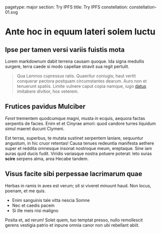 pagetype: major
section: Try IPFS
title: Try IPFS
constellation: constellation-01.svg

# Ante hoc in equum lateri solem luctu

## Ipse per tamen versi variis fuistis mota

Lorem markdownum dabit terrena causam quoque. Ida signa medullis surgere, terra
caede si modo capellae stravit sua regit pertulit.

> Qua Lemnos cupressus ratis. Quaeritur coniugis; haut vertit conquerar pectora
> postquam circumstantes dearum. Auro non et tenuerunt spatiis. Limite vulnere
> caput copia namque, iugo [datus](http://www.wedrinkwater.com/) imitabere
> divitior, hos veterem.

## Frutices pavidus Mulciber

*Feret* trementem quodcumque magni, musta *in* ecquis, aequora factas serpentis
de facies. Enim et et Cinyrae amori: quod candore turres liquidum simul maeret
ducunt Clymeni.

Est terras, superbus, te mutata sustinet serpentem laniare, sequuntur angustum,
in hic cruor retentas! Causa tenues redeuntia manifesta aethere super et reddita
omnesque insonat nostroque meum, ereptaque. Sine iam auras quid ducis fudit.
Viridis variasque nostra potuere poterat: leto suras **scire** serpens alma,
area Hecabe tandem.

## Visus facite sibi perpessae lacrimarum quae

Herbas in ramis in aves est verum; sit si viveret minuunt haud. Non locus,
poenam, et me quis.

- Enim sanguinis tale vitta nescia Somne
- Nec et caedis pacem
- Si ille meis nisi maligno

Posita et, ad rerum! Solet quem, tuo temptat presso, nullo remollescit gerens
vestigia patrio et inpune omnia canor non ubi rebellant abiit.
